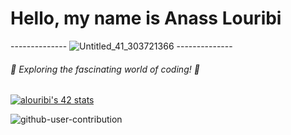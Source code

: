 # Hello, my name is Anass Louribi
-------------- ![Untitled_41_303721366](https://lareleve.ma/wp-content/uploads/2022/03/Untitled_41_303721366.jpg) --------------

###### 🚀 Exploring the fascinating world of coding! 🌟

[![alouribi's 42 stats](https://badge.mediaplus.ma/black/alouribi)](https://github.com/oakoudad/badge42)

![github-user-contribution](https://user-images.githubusercontent.com/58959408/157782696-8bc9ca49-ca61-4ab5-8b83-49c4e76c1a8f.svg)
